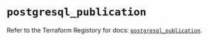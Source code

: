 # `postgresql_publication`

Refer to the Terraform Registory for docs: [`postgresql_publication`](https://registry.terraform.io/providers/cyrilgdn/postgresql/1.20.0/docs/resources/publication).
